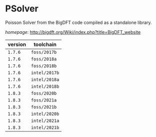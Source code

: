 # PSolver

Poisson Solver from the BigDFT code compiled as a standalone library.

*homepage*: <http://bigdft.org/Wiki/index.php?title=BigDFT_website>

version | toolchain
--------|----------
``1.7.6`` | ``foss/2017b``
``1.7.6`` | ``foss/2018a``
``1.7.6`` | ``foss/2018b``
``1.7.6`` | ``intel/2017b``
``1.7.6`` | ``intel/2018a``
``1.7.6`` | ``intel/2018b``
``1.8.3`` | ``foss/2020b``
``1.8.3`` | ``foss/2021a``
``1.8.3`` | ``foss/2021b``
``1.8.3`` | ``intel/2020b``
``1.8.3`` | ``intel/2021a``
``1.8.3`` | ``intel/2021b``
